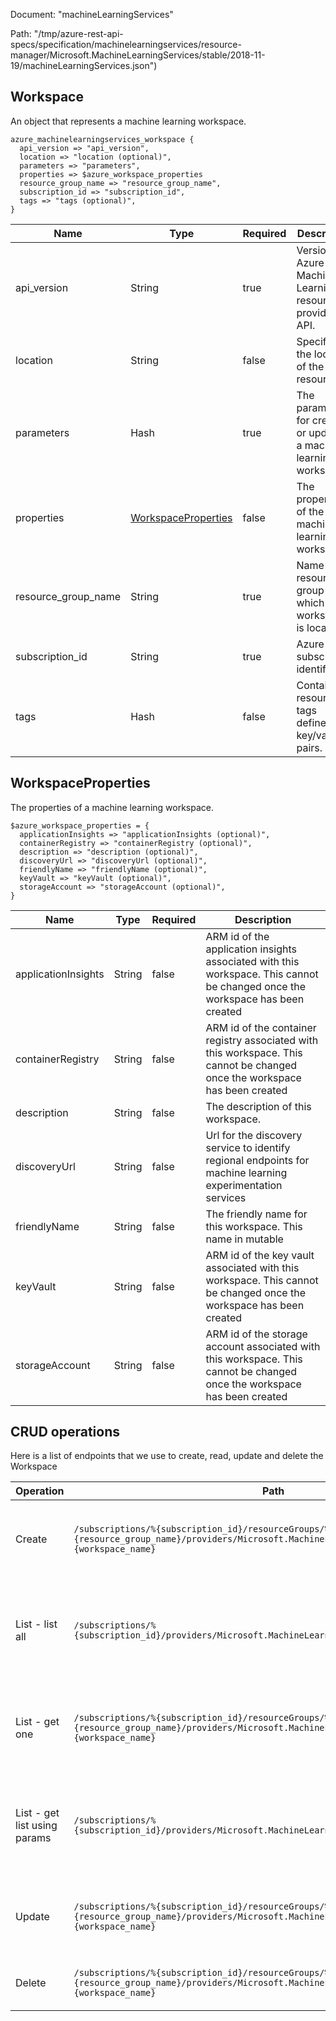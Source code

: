 Document: "machineLearningServices"


Path: "/tmp/azure-rest-api-specs/specification/machinelearningservices/resource-manager/Microsoft.MachineLearningServices/stable/2018-11-19/machineLearningServices.json")

## Workspace

An object that represents a machine learning workspace.

```puppet
azure_machinelearningservices_workspace {
  api_version => "api_version",
  location => "location (optional)",
  parameters => "parameters",
  properties => $azure_workspace_properties
  resource_group_name => "resource_group_name",
  subscription_id => "subscription_id",
  tags => "tags (optional)",
}
```

| Name        | Type           | Required       | Description       |
| ------------- | ------------- | ------------- | ------------- |
|api_version | String | true | Version of Azure Machine Learning resource provider API. |
|location | String | false | Specifies the location of the resource. |
|parameters | Hash | true | The parameters for creating or updating a machine learning workspace. |
|properties | [WorkspaceProperties](#workspaceproperties) | false | The properties of the machine learning workspace. |
|resource_group_name | String | true | Name of the resource group in which workspace is located. |
|subscription_id | String | true | Azure subscription identifier. |
|tags | Hash | false | Contains resource tags defined as key/value pairs. |
        
## WorkspaceProperties

The properties of a machine learning workspace.

```puppet
$azure_workspace_properties = {
  applicationInsights => "applicationInsights (optional)",
  containerRegistry => "containerRegistry (optional)",
  description => "description (optional)",
  discoveryUrl => "discoveryUrl (optional)",
  friendlyName => "friendlyName (optional)",
  keyVault => "keyVault (optional)",
  storageAccount => "storageAccount (optional)",
}
```

| Name        | Type           | Required       | Description       |
| ------------- | ------------- | ------------- | ------------- |
|applicationInsights | String | false | ARM id of the application insights associated with this workspace. This cannot be changed once the workspace has been created |
|containerRegistry | String | false | ARM id of the container registry associated with this workspace. This cannot be changed once the workspace has been created |
|description | String | false | The description of this workspace. |
|discoveryUrl | String | false | Url for the discovery service to identify regional endpoints for machine learning experimentation services |
|friendlyName | String | false | The friendly name for this workspace. This name in mutable |
|keyVault | String | false | ARM id of the key vault associated with this workspace. This cannot be changed once the workspace has been created |
|storageAccount | String | false | ARM id of the storage account associated with this workspace. This cannot be changed once the workspace has been created |



## CRUD operations

Here is a list of endpoints that we use to create, read, update and delete the Workspace

| Operation | Path | Verb | Description | OperationID |
| ------------- | ------------- | ------------- | ------------- | ------------- |
|Create|`/subscriptions/%{subscription_id}/resourceGroups/%{resource_group_name}/providers/Microsoft.MachineLearningServices/workspaces/%{workspace_name}`|Put|Creates or updates a workspace with the specified parameters.|Workspaces_CreateOrUpdate|
|List - list all|`/subscriptions/%{subscription_id}/providers/Microsoft.MachineLearningServices/workspaces`|Get|Lists all the available machine learning workspaces under the specified subscription.|Workspaces_ListBySubscription|
|List - get one|`/subscriptions/%{subscription_id}/resourceGroups/%{resource_group_name}/providers/Microsoft.MachineLearningServices/workspaces/%{workspace_name}`|Get|Gets the properties of the specified machine learning workspace.|Workspaces_Get|
|List - get list using params|`/subscriptions/%{subscription_id}/providers/Microsoft.MachineLearningServices/workspaces`|Get|Lists all the available machine learning workspaces under the specified subscription.|Workspaces_ListBySubscription|
|Update|`/subscriptions/%{subscription_id}/resourceGroups/%{resource_group_name}/providers/Microsoft.MachineLearningServices/workspaces/%{workspace_name}`|Put|Creates or updates a workspace with the specified parameters.|Workspaces_CreateOrUpdate|
|Delete|`/subscriptions/%{subscription_id}/resourceGroups/%{resource_group_name}/providers/Microsoft.MachineLearningServices/workspaces/%{workspace_name}`|Delete|Deletes a machine learning workspace.|Workspaces_Delete|
